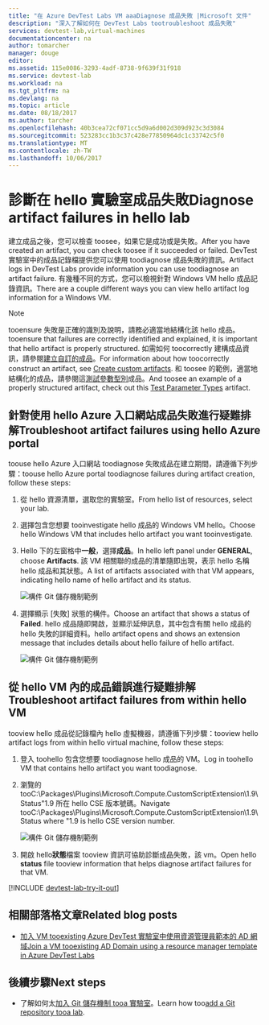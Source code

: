 ```yaml
---
title: "在 Azure DevTest Labs VM aaaDiagnose 成品失敗 |Microsoft 文件"
description: "深入了解如何在 DevTest Labs tootroubleshoot 成品失敗"
services: devtest-lab,virtual-machines
documentationcenter: na
author: tomarcher
manager: douge
editor: 
ms.assetid: 115e0086-3293-4adf-8738-9f639f31f918
ms.service: devtest-lab
ms.workload: na
ms.tgt_pltfrm: na
ms.devlang: na
ms.topic: article
ms.date: 08/18/2017
ms.author: tarcher
ms.openlocfilehash: 40b3cea72cf071cc5d9a6d002d309d923c3d3084
ms.sourcegitcommit: 523283cc1b3c37c428e77850964dc1c33742c5f0
ms.translationtype: MT
ms.contentlocale: zh-TW
ms.lasthandoff: 10/06/2017
---
```

# <a name="diagnose-artifact-failures-in-hello-lab"></a><span data-ttu-id="0af5a-103">診斷在 hello 實驗室成品失敗</span><span class="sxs-lookup"><span data-stu-id="0af5a-103">Diagnose artifact failures in hello lab</span></span> 
<span data-ttu-id="0af5a-104">建立成品之後，您可以檢查 toosee，如果它是成功或是失敗。</span><span class="sxs-lookup"><span data-stu-id="0af5a-104">After you have created an artifact, you can check toosee if it succeeded or failed.</span></span> <span data-ttu-id="0af5a-105">DevTest 實驗室中的成品記錄檔提供您可以使用 toodiagnose 成品失敗的資訊。</span><span class="sxs-lookup"><span data-stu-id="0af5a-105">Artifact logs in DevTest Labs provide information you can use toodiagnose an artifact failure.</span></span> <span data-ttu-id="0af5a-106">有幾種不同的方式，您可以檢視針對 Windows VM hello 成品記錄資訊。</span><span class="sxs-lookup"><span data-stu-id="0af5a-106">There are a couple different ways you can view hello artifact log information for a Windows VM.</span></span>

> [!NOTE]
> <span data-ttu-id="0af5a-107">tooensure 失敗是正確的識別及說明，請務必適當地結構化該 hello 成品。</span><span class="sxs-lookup"><span data-stu-id="0af5a-107">tooensure that failures are correctly identified and explained, it is important that hello artifact is properly structured.</span></span> <span data-ttu-id="0af5a-108">如需如何 toocorrectly 建構成品資訊，請參閱[建立自訂的成品](devtest-lab-artifact-author.md)。</span><span class="sxs-lookup"><span data-stu-id="0af5a-108">For information about how toocorrectly construct an artifact, see [Create custom artifacts](devtest-lab-artifact-author.md).</span></span> <span data-ttu-id="0af5a-109">和 toosee 的範例，適當地結構化的成品，請參閱這[測試參數型別](https://github.com/Azure/azure-devtestlab/tree/master/Artifacts/windows-test-paramtypes)成品。</span><span class="sxs-lookup"><span data-stu-id="0af5a-109">And toosee an example of a properly structured artifact, check out this [Test Parameter Types](https://github.com/Azure/azure-devtestlab/tree/master/Artifacts/windows-test-paramtypes) artifact.</span></span>

## <a name="troubleshoot-artifact-failures-using-hello-azure-portal"></a><span data-ttu-id="0af5a-110">針對使用 hello Azure 入口網站成品失敗進行疑難排解</span><span class="sxs-lookup"><span data-stu-id="0af5a-110">Troubleshoot artifact failures using hello Azure portal</span></span>
<span data-ttu-id="0af5a-111">toouse hello Azure 入口網站 toodiagnose 失敗成品在建立期間，請遵循下列步驟：</span><span class="sxs-lookup"><span data-stu-id="0af5a-111">toouse hello Azure portal toodiagnose failures during artifact creation, follow these steps:</span></span>

1. <span data-ttu-id="0af5a-112">從 hello 資源清單，選取您的實驗室。</span><span class="sxs-lookup"><span data-stu-id="0af5a-112">From hello list of resources, select your lab.</span></span>

2. <span data-ttu-id="0af5a-113">選擇包含您想要 tooinvestigate hello 成品的 Windows VM hello。</span><span class="sxs-lookup"><span data-stu-id="0af5a-113">Choose hello Windows VM that includes hello artifact you want tooinvestigate.</span></span>

3. <span data-ttu-id="0af5a-114">Hello 下的左窗格中**一般**，選擇**成品**。</span><span class="sxs-lookup"><span data-stu-id="0af5a-114">In hello left panel under **GENERAL**, choose **Artifacts**.</span></span> <span data-ttu-id="0af5a-115">該 VM 相關聯的成品的清單隨即出現，表示 hello 名稱 hello 成品和其狀態。</span><span class="sxs-lookup"><span data-stu-id="0af5a-115">A list of artifacts associated with that VM appears, indicating hello name of hello artifact and its status.</span></span>

   ![構件 Git 儲存機制範例](./media/devtest-lab-troubleshoot-artifact-failure/devtest-lab-artifacts-failure.png)

4. <span data-ttu-id="0af5a-117">選擇顯示 [失敗] 狀態的構件。</span><span class="sxs-lookup"><span data-stu-id="0af5a-117">Choose an artifact that shows a status of **Failed**.</span></span> <span data-ttu-id="0af5a-118">hello 成品隨即開啟，並顯示延伸訊息，其中包含有關 hello 成品的 hello 失敗的詳細資料。</span><span class="sxs-lookup"><span data-stu-id="0af5a-118">hello artifact opens and shows an extension message that includes details about hello failure of hello artifact.</span></span>

   ![構件 Git 儲存機制範例](./media/devtest-lab-troubleshoot-artifact-failure/devtest-lab-artifact-error.png)


## <a name="troubleshoot-artifact-failures-from-within-hello-vm"></a><span data-ttu-id="0af5a-120">從 hello VM 內的成品錯誤進行疑難排解</span><span class="sxs-lookup"><span data-stu-id="0af5a-120">Troubleshoot artifact failures from within hello VM</span></span>
<span data-ttu-id="0af5a-121">tooview hello 成品從記錄檔內 hello 虛擬機器，請遵循下列步驟：</span><span class="sxs-lookup"><span data-stu-id="0af5a-121">tooview hello artifact logs from within hello virtual machine, follow these steps:</span></span>

1. <span data-ttu-id="0af5a-122">登入 toohello 包含您想要 toodiagnose hello 成品的 VM。</span><span class="sxs-lookup"><span data-stu-id="0af5a-122">Log in toohello VM that contains hello artifact you want toodiagnose.</span></span>

2. <span data-ttu-id="0af5a-123">瀏覽的 tooC:\Packages\Plugins\Microsoft.Compute.CustomScriptExtension\1.9\Status"1.9 所在 hello CSE 版本號碼。</span><span class="sxs-lookup"><span data-stu-id="0af5a-123">Navigate tooC:\Packages\Plugins\Microsoft.Compute.CustomScriptExtension\1.9\Status where "1.9 is hello CSE version number.</span></span>

   ![構件 Git 儲存機制範例](./media/devtest-lab-troubleshoot-artifact-failure/devtest-lab-artifact-error-vm-status.png)

3. <span data-ttu-id="0af5a-125">開啟 hello**狀態**檔案 tooview 資訊可協助診斷成品失敗，該 vm。</span><span class="sxs-lookup"><span data-stu-id="0af5a-125">Open hello **status** file tooview information that helps diagnose artifact failures for that VM.</span></span>




[!INCLUDE [devtest-lab-try-it-out](../../includes/devtest-lab-try-it-out.md)]

## <a name="related-blog-posts"></a><span data-ttu-id="0af5a-126">相關部落格文章</span><span class="sxs-lookup"><span data-stu-id="0af5a-126">Related blog posts</span></span>
* [<span data-ttu-id="0af5a-127">加入 VM tooexisting Azure DevTest 實驗室中使用資源管理員範本的 AD 網域</span><span class="sxs-lookup"><span data-stu-id="0af5a-127">Join a VM tooexisting AD Domain using a resource manager template in Azure DevTest Labs</span></span>](http://www.visualstudiogeeks.com/blog/DevOps/Join-a-VM-to-existing-AD-domain-using-ARM-template-AzureDevTestLabs)

## <a name="next-steps"></a><span data-ttu-id="0af5a-128">後續步驟</span><span class="sxs-lookup"><span data-stu-id="0af5a-128">Next steps</span></span>
* <span data-ttu-id="0af5a-129">了解如何太[加入 Git 儲存機制 tooa 實驗室](devtest-lab-add-artifact-repo.md)。</span><span class="sxs-lookup"><span data-stu-id="0af5a-129">Learn how too[add a Git repository tooa lab](devtest-lab-add-artifact-repo.md).</span></span>

